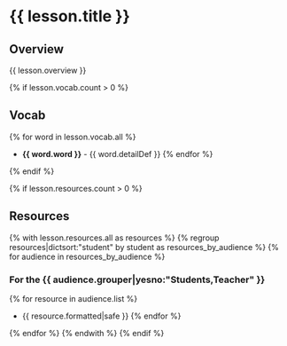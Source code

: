 # {{ lesson.title }}

## Overview

{{ lesson.overview }}

{% if lesson.vocab.count > 0 %}
## Vocab

{% for word in lesson.vocab.all %}
* **{{ word.word }}** - {{ word.detailDef }}
{% endfor %}

{% endif %}

{% if lesson.resources.count > 0 %}
## Resources
{% with lesson.resources.all as resources %}
{% regroup resources|dictsort:"student" by student as resources_by_audience %}
{% for audience in resources_by_audience %}
### For the {{ audience.grouper|yesno:"Students,Teacher" }}

{% for resource in audience.list %}
* {{ resource.formatted|safe }}
{% endfor %}

{% endfor %}
{% endwith %}
{% endif %}
